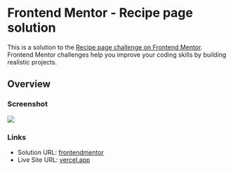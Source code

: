 # Frontend Mentor - Recipe page solution

This is a solution to the [Recipe page challenge on Frontend Mentor](https://www.frontendmentor.io/challenges/recipe-page-KiTsR8QQKm). Frontend Mentor challenges help you improve your coding skills by building realistic projects.

## Overview

### Screenshot

![](./screenshot.jpg)

### Links

- Solution URL: [frontendmentor](https://www.frontendmentor.io/solutions/css-grid-css-custom-properties-sass-HILdpJwz33)
- Live Site URL: [vercel.app](https://fm-4-recipe-page.vercel.app/)
